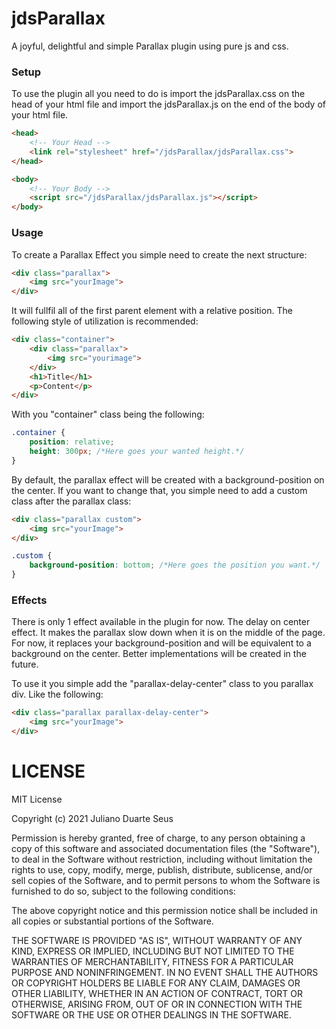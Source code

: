 # jdsParallax
A joyful, delightful and simple Parallax plugin using pure js and css.

### Setup
To use the plugin all you need to do is import the jdsParallax.css on the head of your html file and import the jdsParallax.js on the end of the body of your html file.
```html
<head>
	<!-- Your Head -->
	<link rel="stylesheet" href="/jdsParallax/jdsParallax.css">
</head>
```
```html
<body>
	<!-- Your Body -->
	<script src="/jdsParallax/jdsParallax.js"></script>
</body>
```


### Usage
To create a Parallax Effect you simple need to create the next structure:
```html
<div class="parallax">
	<img src="yourImage">
</div>
```

It will fullfil all of the first parent element with a relative position.
The following style of utilization is recommended:
```html
<div class="container">
	<div class="parallax">
		<img src="yourimage">
	</div>
	<h1>Title</h1>
	<p>Content</p>
</div>
```
With you "container" class being the following:
```css
.container {
	position: relative;
	height: 300px; /*Here goes your wanted height.*/
}
```

By default, the parallax effect will be created with a background-position on the center. If you want to change that, you simple need to add a custom class after the parallax class:
```html
<div class="parallax custom">
	<img src="yourImage">
</div>
```
```css
.custom {
	background-position: bottom; /*Here goes the position you want.*/
}
```

### Effects
There is only 1 effect available in the plugin for now. The delay on center effect. It makes the parallax slow down when it is on the middle of the page.
For now, it replaces your background-position and will be equivalent to a background on the center. Better implementations will be created in the future.

To use it you simple add the "parallax-delay-center" class to you parallax div. Like the following:
```html
<div class="parallax parallax-delay-center">
	<img src="yourImage">
</div>
```

LICENSE
======= 

MIT License

Copyright (c) 2021 Juliano Duarte Seus

Permission is hereby granted, free of charge, to any person obtaining a copy
of this software and associated documentation files (the "Software"), to deal
in the Software without restriction, including without limitation the rights
to use, copy, modify, merge, publish, distribute, sublicense, and/or sell
copies of the Software, and to permit persons to whom the Software is
furnished to do so, subject to the following conditions:

The above copyright notice and this permission notice shall be included in all
copies or substantial portions of the Software.

THE SOFTWARE IS PROVIDED "AS IS", WITHOUT WARRANTY OF ANY KIND, EXPRESS OR
IMPLIED, INCLUDING BUT NOT LIMITED TO THE WARRANTIES OF MERCHANTABILITY,
FITNESS FOR A PARTICULAR PURPOSE AND NONINFRINGEMENT. IN NO EVENT SHALL THE
AUTHORS OR COPYRIGHT HOLDERS BE LIABLE FOR ANY CLAIM, DAMAGES OR OTHER
LIABILITY, WHETHER IN AN ACTION OF CONTRACT, TORT OR OTHERWISE, ARISING FROM,
OUT OF OR IN CONNECTION WITH THE SOFTWARE OR THE USE OR OTHER DEALINGS IN THE
SOFTWARE.


